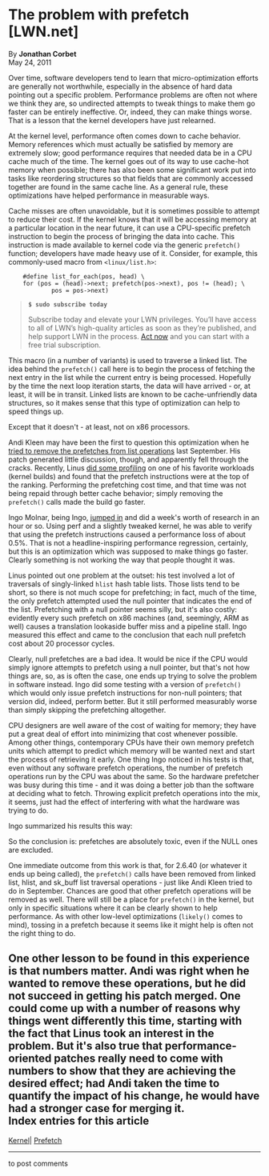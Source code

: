 # The problem with prefetch [LWN.net]

By **Jonathan Corbet**  
May 24, 2011 

Over time, software developers tend to learn that micro-optimization efforts are generally not worthwhile, especially in the absence of hard data pointing out a specific problem. Performance problems are often not where we think they are, so undirected attempts to tweak things to make them go faster can be entirely ineffective. Or, indeed, they can make things worse. That is a lesson that the kernel developers have just relearned. 

At the kernel level, performance often comes down to cache behavior. Memory references which must actually be satisfied by memory are extremely slow; good performance requires that needed data be in a CPU cache much of the time. The kernel goes out of its way to use cache-hot memory when possible; there has also been some significant work put into tasks like reordering structures so that fields that are commonly accessed together are found in the same cache line. As a general rule, these optimizations have helped performance in measurable ways. 

Cache misses are often unavoidable, but it is sometimes possible to attempt to reduce their cost. If the kernel knows that it will be accessing memory at a particular location in the near future, it can use a CPU-specific prefetch instruction to begin the process of bringing the data into cache. This instruction is made available to kernel code via the generic `prefetch()` function; developers have made heavy use of it. Consider, for example, this commonly-used macro from `<linux/list.h>`: 
    
    
        #define list_for_each(pos, head) \
    	for (pos = (head)->next; prefetch(pos->next), pos != (head); \
                pos = pos->next)
    

> **`$ sudo subscribe today`**
> 
> Subscribe today and elevate your LWN privileges. You’ll have access to all of LWN’s high-quality articles as soon as they’re published, and help support LWN in the process. [Act now](https://lwn.net/Promo/nst-sudo/claim) and you can start with a free trial subscription. 

This macro (in a number of variants) is used to traverse a linked list. The idea behind the `prefetch()` call here is to begin the process of fetching the next entry in the list while the current entry is being processed. Hopefully by the time the next loop iteration starts, the data will have arrived - or, at least, it will be in transit. Linked lists are known to be cache-unfriendly data structures, so it makes sense that this type of optimization can help to speed things up. 

Except that it doesn't - at least, not on x86 processors. 

Andi Kleen may have been the first to question this optimization when he [tried to remove the prefetches from list operations](/Articles/404103/) last September. His patch generated little discussion, though, and apparently fell through the cracks. Recently, Linus [did some profiling](/Articles/444344/) on one of his favorite workloads (kernel builds) and found that the prefetch instructions were at the top of the ranking. Performing the prefetching cost time, and that time was not being repaid through better cache behavior; simply removing the `prefetch()` calls made the build go faster. 

Ingo Molnar, being Ingo, [jumped in](/Articles/444346/) and did a week's worth of research in an hour or so. Using perf and a slightly tweaked kernel, he was able to verify that using the prefetch instructions caused a performance loss of about 0.5%. That is not a headline-inspiring performance regression, certainly, but this is an optimization which was supposed to make things go faster. Clearly something is not working the way that people thought it was. 

Linus pointed out one problem at the outset: his test involved a lot of traversals of singly-linked `hlist` hash table lists. Those lists tend to be short, so there is not much scope for prefetching; in fact, much of the time, the only prefetch attempted used the null pointer that indicates the end of the list. Prefetching with a null pointer seems silly, but it's also costly: evidently every such prefetch on x86 machines (and, seemingly, ARM as well) causes a translation lookaside buffer miss and a pipeline stall. Ingo measured this effect and came to the conclusion that each null prefetch cost about 20 processor cycles. 

Clearly, null prefetches are a bad idea. It would be nice if the CPU would simply ignore attempts to prefetch using a null pointer, but that's not how things are, so, as is often the case, one ends up trying to solve the problem in software instead. Ingo did some testing with a version of `prefetch()` which would only issue prefetch instructions for non-null pointers; that version did, indeed, perform better. But it still performed measurably worse than simply skipping the prefetching altogether. 

CPU designers are well aware of the cost of waiting for memory; they have put a great deal of effort into minimizing that cost whenever possible. Among other things, contemporary CPUs have their own memory prefetch units which attempt to predict which memory will be wanted next and start the process of retrieving it early. One thing Ingo noticed in his tests is that, even without any software prefetch operations, the number of prefetch operations run by the CPU was about the same. So the hardware prefetcher was busy during this time - and it was doing a better job than the software at deciding what to fetch. Throwing explicit prefetch operations into the mix, it seems, just had the effect of interfering with what the hardware was trying to do. 

Ingo summarized his results this way: 

So the conclusion is: prefetches are absolutely toxic, even if the NULL ones are excluded. 

One immediate outcome from this work is that, for 2.6.40 (or whatever it ends up being called), the `prefetch()` calls have been removed from linked list, hlist, and sk_buff list traversal operations - just like Andi Kleen tried to do in September. Chances are good that other prefetch operations will be removed as well. There will still be a place for `prefetch()` in the kernel, but only in specific situations where it can be clearly shown to help performance. As with other low-level optimizations (`likely()` comes to mind), tossing in a prefetch because it seems like it might help is often not the right thing to do. 

One other lesson to be found in this experience is that numbers matter. Andi was right when he wanted to remove these operations, but he did not succeed in getting his patch merged. One could come up with a number of reasons why things went differently this time, starting with the fact that Linus took an interest in the problem. But it's also true that performance-oriented patches really need to come with numbers to show that they are achieving the desired effect; had Andi taken the time to quantify the impact of his change, he would have had a stronger case for merging it.  
Index entries for this article  
---  
[Kernel](/Kernel/Index)| [Prefetch](/Kernel/Index#Prefetch)  
  


* * *

to post comments 
